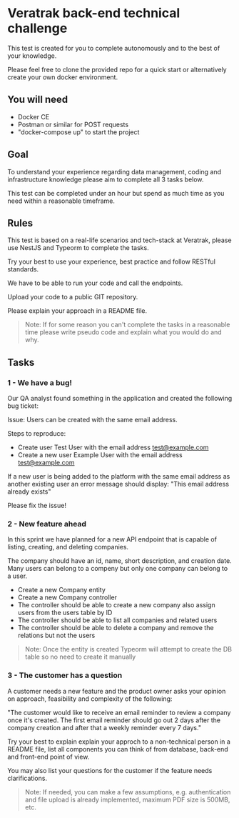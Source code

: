 # Veratrak back-end technical challenge

This test is created for you to complete autonomously and to the best of your knowledge.

Please feel free to clone the provided repo for a quick start or alternatively create your own docker environment.

## You will need

 - Docker CE
 - Postman or similar for POST requests
 - "docker-compose up" to start the project

## Goal

To understand your experience regarding data management, coding and infrastructure knowledge please aim to complete all 3 tasks below.

This test can be completed under an hour but spend as much time as you need within a reasonable timeframe.

## Rules

This test is based on a real-life scenarios and tech-stack at Veratrak, please use NestJS and Typeorm to complete the tasks.

Try your best to use your experience, best practice and follow RESTful standards.

We have to be able to run your code and call the endpoints.

Upload your code to a public GIT repository.

Please explain your approach in a README file.

> Note: If for some reason you can't complete the tasks in a reasonable time please write pseudo code and explain what you would do and why.

## Tasks

### 1 - We have a bug!

Our QA analyst found something in the application and created the following bug ticket:

Issue: Users can be created with the same email address.

Steps to reproduce:

- Create user Test User with the email address test@example.com
- Create a new user Example User with the email address test@example.com

If a new user is being added to the platform with the same email address as another existing user an error message should display: "This email address already exists"

Please fix the issue!

### 2 - New feature ahead

In this sprint we have planned for a new API endpoint that is capable of listing, creating, and deleting companies.

The company should have an id, name, short description, and creation date.
Many users can belong to a compeny but only one company can belong to a user.

- Create a new Company entity
- Create a new Company controller
- The controller should be able to create a new company also assign users from the users table by ID
- The controller should be able to list all companies and related users
- The controller should be able to delete a company and remove the relations but not the users

> Note: Once the entity is created Typeorm will attempt to create the DB table so no need to create it manually

### 3 - The customer has a question

A customer needs a new feature and the product owner asks your opinion on approach, feasibility and complexity of the following:

"The customer would like to receive an email reminder to review a company once it's created. The first email reminder should go out 2 days after the company creation and after that a weekly reminder every 7 days."

Try your best to explain explain your approch to a non-technical person in a README file, list all components you can think of from database, back-end and front-end point of view.

You may also list your questions for the customer if the feature needs clarifications.

> Note: If needed, you can make a few assumptions, e.g. authentication and file upload is already implemented, maximum PDF size is 500MB, etc.
